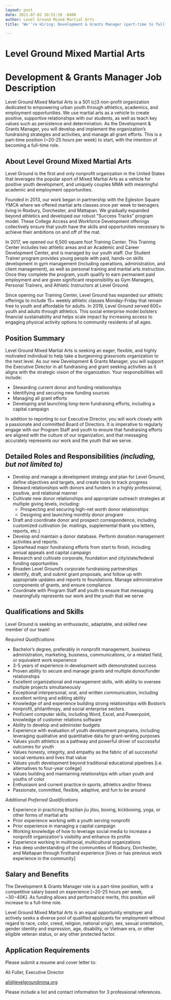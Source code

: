 ```yaml
---
layout: post
date: 2021-07-02 10:51:10 -0400
author: Level Ground Mixed Martial Arts
title: 'We''re Hiring: Development & Grants Manager (part-time to full-time)'

---
```

# **Level Ground Mixed Martial Arts**

# **Development & Grants Manager Job Description**

Level Ground Mixed Martial Arts is a 501 (c)3 non-profit organization dedicated to empowering urban youth through athletics, academics, and employment opportunities. We use martial arts as a vehicle to create positive, supportive relationships with our students, as well as teach key values such as persistence and determination. As the Development & Grants Manager, you will develop and implement the organization’s fundraising strategies and activities, and manage all grant efforts. This is a part-time position (\~20-25 hours per week) to start, with the intention of becoming a full-time role.

## **About Level Ground Mixed Martial Arts**

Level Ground is the first and only nonprofit organization in the United States that leverages the popular sport of Mixed Martial Arts as a vehicle for positive youth development, and uniquely couples MMA with meaningful academic and employment opportunities.

Founded in 2013, our work began in partnership with the Egleston Square YMCA where we offered martial arts classes once per week to teenagers living in Roxbury, Dorchester, and Mattapan. We gradually expanded beyond athletics and developed our robust "Success Tracks" program model. These College Access and Workforce Development offerings collectively ensure that youth have the skills and opportunities necessary to achieve their ambitions on and off of the mat.

In 2017, we opened our 6,500 square foot Training Center. This Training Center includes two athletic areas and an Academic and Career Development Center, and is managed by our youth staff. Our Student Trainer program provides young people with paid, hands-on skills development in gym management (including operations, administration, and client management), as well as personal training and martial arts instruction. Once they complete the program, youth qualify to earn permanent paid employment and are given significant responsibility as Gym Managers, Personal Trainers, and Athletic Instructors at Level Ground.

Since opening our Training Center, Level Ground has expanded our athletic offerings to include 15+ weekly athletic classes Monday-Friday that remain free to youth and affordable for adults. In 2019, Level Ground served 600+ youth and adults through athletics. This social enterprise model bolsters financial sustainability and helps scale impact by increasing access to engaging physical activity options to community residents of all ages.

## **Position Summary**

Level Ground Mixed Martial Arts is seeking an eager, flexible, and highly motivated individual to help take a burgeoning grassroots organization to the next level. As our new Development & Grants Manager, you will support the Executive Director in all fundraising and grant seeking activities as it aligns with the strategic vision of the organization. Your responsibilities will include:

* Stewarding current donor and funding relationships
* Identifying and securing new funding sources
* Managing all grant efforts
* Developing and launching long-term fundraising efforts, including a capital campaign

In addition to reporting to our Executive Director, you will work closely with a passionate and committed Board of Directors. It is imperative to regularly engage with our Program Staff and youth to ensure that fundraising efforts are aligned with the culture of our organization, and that messaging accurately represents our work and the youth that we serve.

## **Detailed Roles and Responsibilities** _(including, but not limited to)_

* Develop and manage a development strategy and plan for Level Ground, define objectives and targets, and create tools to track progress
* Steward relationships with donors and funders in a highly professional, positive, and relational manner
* Cultivate new donor relationships and appropriate outreach strategies at multiple giving levels, including:
  * Prospecting and securing high-net worth donor relationships
  * Designing and launching monthly donor program
* Draft and coordinate donor and prospect correspondence, including customized cultivation (ie. mailings, supplemental thank you letters, reports, etc.)
* Develop and maintain a donor database. Perform donation management activities and reports.
* Spearhead major fundraising efforts from start to finish, including annual appeals and capital campaign
* Research and cultivate corporate, foundation and city/state/federal funding opportunities
* Broaden Level Ground’s corporate fundraising partnerships
* Identify, draft, and submit grant proposals, and follow up with appropriate updates and reports to foundations. Manage administrative components of grants, and ensure compliance
* Coordinate with Program Staff and youth to ensure that messaging meaningfully represents our work and the youth that we serve

## **Qualifications and Skills**

Level Ground is seeking an enthusiastic, adaptable, and skilled new member of our team!

_Required Qualifications_

* Bachelor’s degree, preferably in nonprofit management, business administration, marketing, business, communications, or a related field, or equivalent work experience
* 3-5 years of experience in development with demonstrated success
* Proven ability to secure and manage grants and multiple donor/funder relationships
* Excellent organizational and management skills, with ability to oversee multiple projects simultaneously
* Exceptional interpersonal, oral, and written communication, including excellent writing and editing ability
* Knowledge of and experience building strong relationships with Boston’s nonprofit, philanthropy, and social enterprise sectors.
* Proficient computer skills, including Word, Excel, and Powerpoint, knowledge of customer relations software
* Ability to develop and administer budgets
* Experience with evaluation of youth development programs, including leveraging qualitative and quantitative data for grant-writing purposes
* Values youth athletics as a pathway and powerful driver of successful outcomes for youth
* Values honesty, integrity, and empathy as the fabric of all successful social ventures and lives that value
* Values youth development beyond traditional educational pipelines \[i.e. alternatives to four-year college\]
* Values building and maintaining relationships with urban youth and youths of color
* Enthusiasm and current practice in sports, athletics and/or fitness
* Passionate, committed, flexible, adaptive, and fun to be around

_Additional Preferred Qualifications_

* Experience in practicing Brazilian jiu jitsu, boxing, kickboxing, yoga, or other forms of martial arts
* Prior experience working with a youth serving nonprofit
* Prior experience in managing a capital campaign
* Working knowledge of how to leverage social media to increase a nonprofit organization's visibility and enhance its profile
* Experience working in multiracial, multicultural organizations
* Has deep understanding of the communities of Roxbury, Dorchester, and Mattapan through firsthand experience \[lives or has previous work experience in the community\]

## **Salary and Benefits**

The Development & Grants Manager role is a part-time position, with a competitive salary based on experience \[\~20-25 hours per week, \~$30-$40K\]. As funding allows and performance merits, this position will increase to a full-time role.

Level Ground Mixed Martial Arts is an equal opportunity employer and actively seeks a diverse pool of qualified applicants for employment without regard to race, color, creed, religion, national origin, sex, sexual orientation, gender identity and expression, age, disability, or Vietnam era, or other eligible veteran status, or any other protected factor.

## **Application Requirements**

Please submit a resume and cover letter to:

Ali Fuller, Executive Director

[ali@levelgroundmma.org](mailto:ali@levelgroundmma.org)

Please include a list and contact information for 3 professional references.